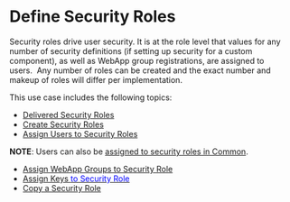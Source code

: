 # Define Security Roles

Security roles drive user security. It is at the role level that values
for any number of security definitions (if setting up security for a
custom component), as well as WebApp group registrations, are assigned
to users.  Any number of roles can be created and the exact number and
makeup of roles will differ per implementation. 

This use case includes the following topics:

  - [Delivered Security Roles](Delivered_Security_Roles.htm)
  - [Create Security Roles](Create_Security_Roles.htm)
  - [Assign Users to Security Roles](Assign_Users_to_Security_Roles.htm)

<span style="font-weight: bold;">NOTE</span>: Users can also be
[assigned to security roles in
Common](../../Common/Use_Cases/Assign_a_User_to_a_Security_Role_in_Common.htm).

  - [Assign WebApp Groups to Security
    Role](Assign_WebApp_Groups_to_Security_Role.htm)
  - [Assign Keys <span class="Hyperlink" style="color: #0000ff;">to
    Security Role</span>](Assign_Keys_to_Security_Role.htm)
  - [Copy a Security Role](Copy_a_Security_Role.htm)
